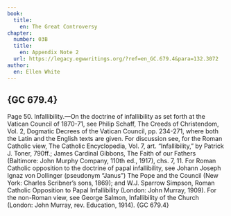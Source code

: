 ```yaml
---
book:
  title:
    en: The Great Controversy
chapter:
  number: 03B
  title:
    en: Appendix Note 2
  url: https://legacy.egwwritings.org/?ref=en_GC.679.4&para=132.3072
author:
  en: Ellen White
---
```


## {GC 679.4}

Page 50. Infallibility.—On the doctrine of infallibility as set forth at the Vatican Council of 1870-71, see Philip Schaff, The Creeds of Christendom, Vol. 2, Dogmatic Decrees of the Vatican Council, pp. 234-271, where both the Latin and the English texts are given. For discussion see, for the Roman Catholic view, The Catholic Encyclopedia, Vol. 7, art. “Infallibility,” by Patrick J. Toner, 790ff.; James Cardinal Gibbons, The Faith of our Fathers (Baltimore: John Murphy Company, 110th ed., 1917), chs. 7, 11. For Roman Catholic opposition to the doctrine of papal infallibility, see Johann Joseph Ignaz von Dollinger (pseudonym “Janus”) The Pope and the Council (New York: Charles Scribner’s sons, 1869); and W.J. Sparrow Simpson, Roman Catholic Opposition to Papal Infallibility (London: John Murray, 1909). For the non-Roman view, see George Salmon, Infallibility of the Church (London: John Murray, rev. Education, 1914). {GC 679.4}
